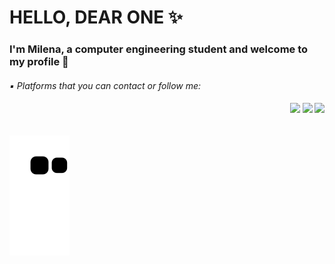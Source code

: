 <h1> HELLO, DEAR ONE ✨</h1>

<h3>  I'm Milena, a computer engineering student and welcome to my profile 💙 </h3>

<h6>
<div> 
  ▪️ Platforms that you can contact or follow me:
  <h4 align = "end">
  <a href="https://instagram.com/mhsilverio" target="_blank"><img src="https://img.shields.io/badge/-Instagram-%23E4405F?style=for-the-badge&logo=instagram&logoColor=white" target="_blank"></a>
    <a href="https://www.linkedin.com/in/milenasilvério" target="_blank"><img src="https://img.shields.io/badge/-LinkedIn-%230077B5?style=for-the-badge&logo=linkedin&logoColor=white" target="_blank"></a> 
  <a href = "mailto:milenahsilverio@gmail.com"><img src="https://img.shields.io/badge/-Gmail-%23333?style=for-the-badge&logo=gmail&logoColor=white" target="_blank"></a>
</h4>
</div>  

<h6>
  
<div> 
  
![Snake animation](https://github.com/mhsilverio/mhsilverio/blob/output/github-contribution-grid-snake.svg)
</h4>
</div>

